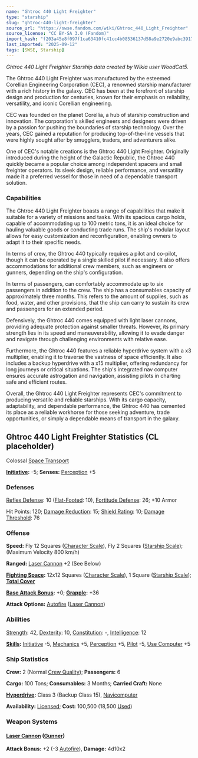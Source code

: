 ```yaml
---
name: "Ghtroc 440 Light Freighter"
type: "starship"
slug: "ghtroc-440-light-freighter"
source_url: "https://swse.fandom.com/wiki/Ghtroc_440_Light_Freighter"
source_license: "CC BY-SA 3.0 (Fandom)"
import_hash: "f203a45e8f097f1ca63410fc41cc4b08536137d58a9e2720e9abc3917696ab4c"
last_imported: "2025-09-12"
tags: [SWSE, Starship]
---
```

*Ghtroc 440 Light Freighter Starship data created by Wikia user WoodCat5.*

The Ghtroc 440 Light Freighter was manufactured by the esteemed Corellian Engineering Corporation (CEC), a renowned starship manufacturer with a rich history in the galaxy. CEC has been at the forefront of starship design and production for centuries, known for their emphasis on reliability, versatility, and iconic Corellian engineering.

CEC was founded on the planet Corellia, a hub of starship construction and innovation. The corporation's skilled engineers and designers were driven by a passion for pushing the boundaries of starship technology. Over the years, CEC gained a reputation for producing top-of-the-line vessels that were highly sought after by smugglers, traders, and adventurers alike.

One of CEC's notable creations is the Ghtroc 440 Light Freighter. Originally introduced during the height of the Galactic Republic, the Ghtroc 440 quickly became a popular choice among independent spacers and small freighter operators. Its sleek design, reliable performance, and versatility made it a preferred vessel for those in need of a dependable transport solution.

### Capabilities
The Ghtroc 440 Light Freighter boasts a range of capabilities that make it suitable for a variety of missions and tasks. With its spacious cargo holds, capable of accommodating up to 100 metric tons, it is an ideal choice for hauling valuable goods or conducting trade runs. The ship's modular layout allows for easy customization and reconfiguration, enabling owners to adapt it to their specific needs.

In terms of crew, the Ghtroc 440 typically requires a pilot and co-pilot, though it can be operated by a single skilled pilot if necessary. It also offers accommodations for additional crew members, such as engineers or gunners, depending on the ship's configuration.

In terms of passengers, can comfortably accommodate up to six passengers in addition to the crew. The ship has a consumables capacity of approximately three months. This refers to the amount of supplies, such as food, water, and other provisions, that the ship can carry to sustain its crew and passengers for an extended period.

Defensively, the Ghtroc 440 comes equipped with light laser cannons, providing adequate protection against smaller threats. However, its primary strength lies in its speed and maneuverability, allowing it to evade danger and navigate through challenging environments with relative ease.

Furthermore, the Ghtroc 440 features a reliable hyperdrive system with a x3 multiplier, enabling it to traverse the vastness of space efficiently. It also includes a backup hyperdrive with a x15 multiplier, offering redundancy for long journeys or critical situations. The ship's integrated nav computer ensures accurate astrogation and navigation, assisting pilots in charting safe and efficient routes.

Overall, the Ghtroc 440 Light Freighter represents CEC's commitment to producing versatile and reliable starships. With its cargo capacity, adaptability, and dependable performance, the Ghtroc 440 has cemented its place as a reliable workhorse for those seeking adventure, trade opportunities, or simply a dependable means of transport in the galaxy.
## Ghtroc 440 Light Freighter Statistics (CL placeholder)
Colossal [Space Transport](https://swse.fandom.com/wiki/Space_Transport)

**[Initiative](https://swse.fandom.com/wiki/Initiative):** -5; **Senses:** [Perception](https://swse.fandom.com/wiki/Perception) +5
### Defenses
[Reflex Defense](https://swse.fandom.com/wiki/Reflex_Defense_(Vehicles)): 10 ([Flat-Footed](https://swse.fandom.com/wiki/Flat-Footed): 10), [Fortitude Defense](https://swse.fandom.com/wiki/Fortitude_Defense_(Vehicles)): 26; +10 Armor

Hit Points: 120; [Damage Reduction](https://swse.fandom.com/wiki/Damage_Reduction): 15; [Shield Rating](https://swse.fandom.com/wiki/Shield_Rating): 10; [Damage Threshold](https://swse.fandom.com/wiki/Damage_Threshold_(Vehicles)): 76
### Offense
**Speed:** Fly 12 Squares ([Character Scale](https://swse.fandom.com/wiki/Character_Scale)), Fly 2 Squares ([Starship Scale](https://swse.fandom.com/wiki/Starship_Scale)); (Maximum Velocity 800 km/h)

**Ranged:** [Laser Cannon](https://swse.fandom.com/wiki/Laser_Cannon) +2 (See Below)

**[Fighting Space](https://swse.fandom.com/wiki/Fighting_Space):** 12x12 Squares ([Character Scale](https://swse.fandom.com/wiki/Character_Scale)), 1 Square ([Starship Scale](https://swse.fandom.com/wiki/Starship_Scale)); **[Total Cover](https://swse.fandom.com/wiki/Total_Cover)**

**[Base Attack Bonus](https://swse.fandom.com/wiki/Base_Attack_Bonus):** +0; **[Grapple](https://swse.fandom.com/wiki/Grapple):** +36

**Attack Options:** [Autofire](https://swse.fandom.com/wiki/Autofire_(Vehicle_Combat)) ([Laser Cannon](https://swse.fandom.com/wiki/Laser_Cannon))
### Abilities
[Strength](https://swse.fandom.com/wiki/Strength): 42, [Dexterity](https://swse.fandom.com/wiki/Dexterity): 10, [Constitution](https://swse.fandom.com/wiki/Constitution): -, [Intelligence](https://swse.fandom.com/wiki/Intelligence): 12

**[Skills](https://swse.fandom.com/wiki/Skills):** [Initiative](https://swse.fandom.com/wiki/Initiative) -5, [Mechanics](https://swse.fandom.com/wiki/Mechanics) +5, [Perception](https://swse.fandom.com/wiki/Perception) +5, [Pilot](https://swse.fandom.com/wiki/Pilot) -5, [Use Computer](https://swse.fandom.com/wiki/Use_Computer) +5
### Ship Statistics
**Crew:** 2 (Normal [Crew Quality](https://swse.fandom.com/wiki/Crew_Quality)); **Passengers:** 6

**Cargo:** 100 Tons; **Consumables:** 3 Months; **Carried Craft:** None

**[Hyperdrive](https://swse.fandom.com/wiki/Hyperdrive):** Class 3 (Backup Class 15), [Navicomputer](https://swse.fandom.com/wiki/Navicomputer)

**Availability:** [Licensed](https://swse.fandom.com/wiki/Licensed); **Cost:** 100,500 (18,500 [Used](https://swse.fandom.com/wiki/Used))
### Weapon Systems
#### **[Laser Cannon](https://swse.fandom.com/wiki/Laser_Cannon) ([Gunner](https://swse.fandom.com/wiki/Gunner))**
**Attack Bonus:** +2 (-3 [Autofire](https://swse.fandom.com/wiki/Autofire_(Vehicle_Combat))), **Damage:** 4d10x2